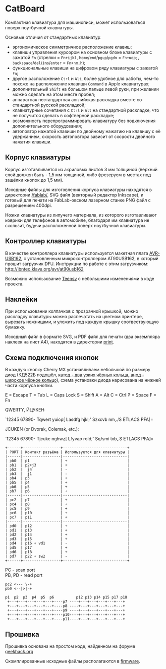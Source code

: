 # CatBoard

Компактная клавиатура для машинописи, может использоваться поверх ноутбучной клавиатуры.

Основые отличия от стандартных клавиатур:

- эргономическое симметричное расположение клавиш;
- клавиши управления курсором на основном блоке клавиатуры с зажатой `Fn` (стрелки = `Fn+ijkl`, `home`/`end`/`pgup`/`pgdn` = `Fn+uop;`, `backspace`/`del`/`ins`/`enter` = `Fn+nm,h`);
- функциональные клавиши на цифровом ряду клавиатуры с зажатой `Fn`;
- другое расположение `Ctrl` и `Alt`, более удобное для работы, чем-то похоже на расположение клавиши `Command` в Apple клавиатурах;
- дополнительный `Shift` на большом пальце левой руки, при желании можно сделать на этом месте пробел;
- аппаратная нестандартная английская раскладка вместе со стандартной русской раскладкой;
- клавиатурные сочетания с `Ctrl` и `Alt` на стандартной раскладке, что не получится сделать в софтверной раскладке;
- возможность перепрограммировать клавиатуру без подключения дополнительного оборудования;
- автоповтор нажатой клавиши по двойному нажатию на клавишу с её удержанием, скорость автоповтора зависит от скорости двойного нажатия клавиши.

## Корпус клавиатуры

Корпус изготавливается из акриловых листов 3 мм толщиной (верхний слой должен быть - 1,5 мм толщиной, либо фрезеруем в местах под защёлки кнопок до 1,5 мм).

Исходные файлы для изготовления корпуса клавиатуры находятся в директории [/fablab/](fablab/), SVG файл (векторный редактор Inkscape), и готовый для печати на FabLab-овском лазерном станке PNG файл с разрешением 400dpi.

Ножки клавиатуры из липучего материала, из которого изготавливают коврики для телефонов в автомобиле, благодаря им клавиатура не скользит, будучи расположенной поверх ноутбучной клавиатуры.

## Контроллер клавиатуры

В качестве контроллера клавиатуры используется макетная плата [AVR-USB162](hardware/), с установленным микроконтроллером AT90USB162, в который прошит загрузчик DFU. Инструкции по работе с этим загрузчиком: <http://ibnteo.klava.org/avr/at90usb162>

Возможно использование [Teensy](http://www.pjrc.com/store/teensy.html) с небольшими изменениями в коде проекта.

## Наклейки

При использовании колпачков с прозрачной крышкой, можно раскладку клавитуры можно распечатать на цветном принтере, вырезать ножницами, и уложить под каждую крышку соотвествующую бумажку.

Исходный файл в формате SVG, и PDF файл для печати (два экземпляра наклеек на лист А4), находятся в директории [print](print/).

## Схема подключения кнопок

В каждую кнопку Cherry MX устанавливаем небольшой по размеру диод (КД522Б подошёл, [катод - два узких чёрных кольца, анод - широкое чёрное кольцо](http://radiosxema.comli.com/index.php/spravochnik/3-diod/6-diod-color)), схема установки диода нарисована на нижней части корпуса кнопки.

E = Escape
T = Tab
L = Caps Lock
S = Shift
A = Alt
C = Ctrl
P = Space
F = Fn

QWERTY, ЙЦУКЕН:

`12345 67890-
Tqwert yuiop[
Lasdfg hjkl;'
Szxcvb nm,./S
ETLACS PFA\]=

JCUKEN (or Dvorak, Colemak, etc.):

`12345 67890-
Tjcuke nghwz[
Lfyvap rold;'
Sq/smi txb,.S
ETLACS PFA\]=

	+------+-----------------+-----------------------------+
	| PORT | Контакт разъёма | Используется для клавиатуры |
	|------|-----------------|-----------------------------|
	| pb0  | p1              | +                           |
	| pb1  | p2+j3           | +                           |
	| pb2  |  j4             | -                           |
	| pb3  |  j1             | -                           |
	| pb4  | p3              | +                           |
	| pb5  | p4              | +                           |
	| pb6  | p5              | +                           |
	| pb7  | p6              | +                           |
	|------|-----------------|-----------------------------|
	| pc2  | p7              | +                           |
	| pc4  | p8              | +                           |
	| pc5  | p9              | +                           |
	| pc6  | p10             | +                           |
	| pc7  | p11             | +                           |
	|------|-----------------|-----------------------------|
	| pd0  | p12             | +                           |
	| pd1  | p13             | +                           |
	| pd2  | p14             | +                           |
	| pd3  | p15             | +                           |
	| pd4  | p16 + vd1       | -                           |
	| pd5  | p17             | +                           |
	| pd6  | p18             | +                           |
	| pd7  | p22 + sw2       | -                           |
	+------+-----------------+-----------------------------+

PC - scan port  
PB, PD - read port

`pc2 <--- \-+`  
`pb0 <--|>|-+`

	p1  p2  p3  p4  p5  p6          p12 p13 p14 p15 p17 p18
	 +---+---+---+---+---+----p7 ----+---+---+---+---+---+
	 +---+---+---+---+---+----p8 ----+---+---+---+---+---+
	 +---+---+---+---+---+----p9 ----+---+---+---+---+---+
	 +---+---+---+---+---+----p10----+---+---+---+---+---+
	 +---+---+---+---+---+----p11----+---+---+---+---+---+

## Прошивка

Прошивка основана на простом коде, найденном на форуме [geekhack.org](http://geekhack.org/index.php?topic=15542.0)

Скомплированные исходные файлы располагаются в [firmware](firmware/).
